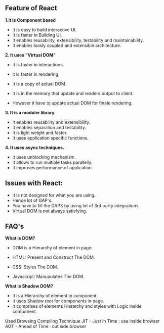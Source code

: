## Feature of React

**1.It is Component based**

- It is easy to build interactive UI.
- It is faster in Building UI.
- It enables reusability, extensibility, testability and maintainability.
- It enables loosly coupled and extensible architecture.

**2. It uses "Virtual DOM"**

- It is faster in interactions.
- it is faster in rendering.

- It is a copy of actual DOM.
- It is in the memory that update and renders output to client.
- However it have to update actual DOM for finale rendering.

**3. It is a moduler library**

- It enables reusability and extensibility.
- It enables separation and testability.
- It is light weight and faster.
- It uses application specific functions.

**4. It uses async techniques.**

- It uses unblocking mechanism.
- It allows to run multiple tasks parallelly.
- It improves performance of application.


## Issues with React:
- It is not designed for what you are using.
- Hence lot of GAP's.
- You have to fill the GAPS by using lot of 3rd party integrations. 
- Virtual DOM is not always satisfying.


## FAQ's

**What is DOM?**

- DOM is a Hierarchy of element in page.

- HTML: Present and Construct The DOM.
- CSS: Styles The DOM.
- Javascript: Manupulates The DOM.


**What is Shadow DOM?**

- It is a Hierarchy of element in component.
- It uses Shadow root for components in page.
- It comprises of elements Hierarchy and styles with Logic inside component.


Used Browsing Compiling Technique 
  JIT - Just in Time  : use inside browser
  AOT - Ahead of Time : out side browser